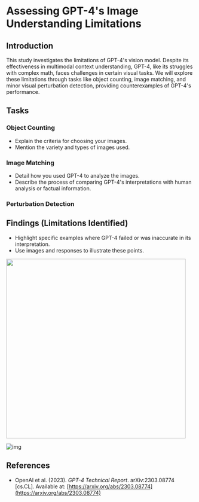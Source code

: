# Assessing GPT-4's Image Understanding Limitations

## Introduction
This study investigates the limitations of GPT-4's vision model. Despite its effectiveness in multimodal context understanding, GPT-4, like its struggles with complex math, faces challenges in certain visual tasks. We will explore these limitations through tasks like object counting, image matching, and minor visual perturbation detection, providing counterexamples of GPT-4's performance.

## Tasks
### Object Counting
- Explain the criteria for choosing your images.
- Mention the variety and types of images used.

### Image Matching
- Detail how you used GPT-4 to analyze the images.
- Describe the process of comparing GPT-4's interpretations with human analysis or factual information.

### Perturbation Detection

## Findings (Limitations Identified)

- Highlight specific examples where GPT-4 failed or was inaccurate in its interpretation.
- Use images and responses to illustrate these points.



<img src="https://github.com/ywugwu/ywugwu.github.io/blob/main/_posts/imgs/count_colors.png?raw=True" height="480">

![img](https://github.com/ywugwu/ywugwu.github.io/blob/main/_posts/imgs/count_colors.png?raw=True)
## References

- OpenAI et al. (2023). *GPT-4 Technical Report*. arXiv:2303.08774 [cs.CL]. Available at: [https://arxiv.org/abs/2303.08774](https://arxiv.org/abs/2303.08774)
